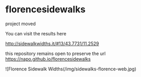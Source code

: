 # florencesidewalks
project moved 

You can visit the results here

http://sidewalkwidths.it/#13/43.7731/11.2529

this repository remains open to preserve the url https://napo.github.io/florencesidewalks

![Florence Sidewalk Widths(/img/sidewalks-florence-web.jpg)

